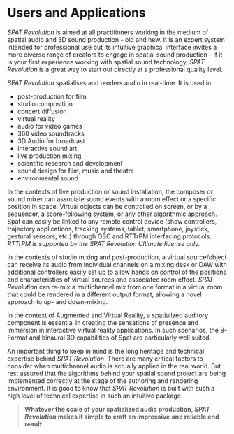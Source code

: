 # Users and Applications

_SPAT Revolution_ is aimed at all practitioners working in the medium of spatial audio and 3D sound production - old and new. It is an expert system intended for professional use but its intuitive graphical interface invites a more diverse range of creators to engage in spatial sound production - if it is your first experience working with spatial sound technology, _SPAT Revolution_ is a great way to start out directly at a professional quality level.

_SPAT Revolution_ spatialises and renders audio in real-time. It is used in:

- post-production for film
- studio composition
- concert diffusion
- virtual reality
- audio for video games
- 360 video soundtracks
- 3D Audio for broadcast
- interactive sound art
- live production mixing
- scientific research and development
- sound design for film, music and theatre
- environmental sound

In the contexts of live production or sound installation, the composer or sound mixer can associate sound events with a room effect or a specific position in space. Virtual objects can be controlled on screen, or by a sequencer, a score-following system, or any other algorithmic approach. Spat can easily be linked to any remote control device (show controllers, trajectory applications, tracking systems, tablet, smartphone, joystick, gestural sensors, etc.) through OSC and RTTrPM interfacing protocols. _RTTrPM is supported by the _SPAT Revolution_ Ultimate license only._

In the contexts of studio mixing and post-production, a virtual source/object can receive its audio from individual channels on a mixing desk or DAW with additional controllers easily set up to allow hands on control of the positions and characteristics of virtual sources and associated room effect. _SPAT Revolution_ can re-mix a multichannel mix from one format in a virtual room that could be rendered in a different output format, allowing a novel approach to up- and down-mixing.

In the context of Augmented and Virtual Reality, a spatialized auditory component is essential in creating the sensations of presence and immersion in interactive virtual reality applications. In such scenarios, the B-Format and binaural 3D capabilities of Spat are particularly well suited.

An important thing to keep in mind is the long heritage and technical expertise behind _SPAT Revolution_. There are many critical factors to consider when multichannel audio is actually applied in the real world. But rest assured that the algorithms behind your spatial sound project are being implemented correctly at the stage of the authoring and rendering environment. It is good to know that _SPAT Revolution_ is built with such a high level of technical expertise in such an intuitive package.

> **Whatever the scale of your spatialized audio production, _SPAT Revolution_ makes it simple to craft an impressive**
> **and reliable end result.**
